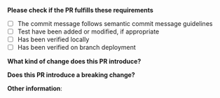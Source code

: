 **Please check if the PR fulfills these requirements**

- [ ] The commit message follows semantic commit message guidelines
- [ ] Test have been added or modified, if appropriate
- [ ] Has been verified locally
- [ ] Has been verified on branch deployment

**What kind of change does this PR introduce?** <!--(Bug fix, feature, docs update, ...)-->

<!--
  If this pull request is related to an issue, include:
  Closes #<issue_number>
  or
  Supports #<issue_number>
-->

**Does this PR introduce a breaking change?** <!--(What changes might users need to make in their application due to this PR?)-->

**Other information**:
